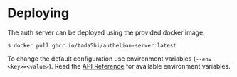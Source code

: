 # Deploying

The auth server can be deployed using the provided docker image:

```shell
$ docker pull ghcr.io/tada5hi/authelion-server:latest
```

To change the default configuration use environment variables (`--env <key>=<value>`).
Read the [API Reference](../server-core/index.md) for available environment variables.

